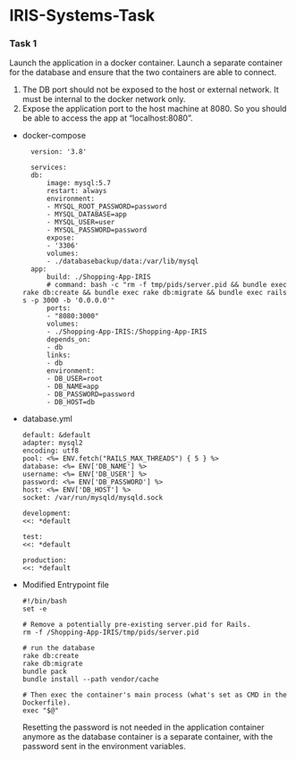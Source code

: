 # IRIS-Systems-Task

### Task 1
Launch the application in a docker container. Launch a separate container for the database and ensure that the two containers are able to connect.
1. The DB port should not be exposed to the host or external network. It must be internal to the docker network only.
2. Expose the application port to the host machine at 8080. So you should be able to access the app at “localhost:8080”.

- docker-compose
  ```
    version: '3.8'

    services:
    db:
        image: mysql:5.7
        restart: always
        environment:
        - MYSQL_ROOT_PASSWORD=password
        - MYSQL_DATABASE=app
        - MYSQL_USER=user
        - MYSQL_PASSWORD=password
        expose:
        - '3306'
        volumes:
        - ./databasebackup/data:/var/lib/mysql
    app:
        build: ./Shopping-App-IRIS
        # command: bash -c "rm -f tmp/pids/server.pid && bundle exec rake db:create && bundle exec rake db:migrate && bundle exec rails s -p 3000 -b '0.0.0.0'"
        ports:
        - "8080:3000"
        volumes:
        - ./Shopping-App-IRIS:/Shopping-App-IRIS
        depends_on:
        - db
        links:
        - db
        environment:
        - DB_USER=root
        - DB_NAME=app
        - DB_PASSWORD=password
        - DB_HOST=db
  ```
- database.yml
    ```
    default: &default
    adapter: mysql2
    encoding: utf8
    pool: <%= ENV.fetch("RAILS_MAX_THREADS") { 5 } %>
    database: <%= ENV['DB_NAME'] %>
    username: <%= ENV['DB_USER'] %>
    password: <%= ENV['DB_PASSWORD'] %>
    host: <%= ENV['DB_HOST'] %>
    socket: /var/run/mysqld/mysqld.sock

    development:
    <<: *default

    test:
    <<: *default

    production:
    <<: *default

    ```
- Modified Entrypoint file
    ```
    #!/bin/bash
    set -e

    # Remove a potentially pre-existing server.pid for Rails.
    rm -f /Shopping-App-IRIS/tmp/pids/server.pid

    # run the database
    rake db:create
    rake db:migrate
    bundle pack
    bundle install --path vendor/cache

    # Then exec the container's main process (what's set as CMD in the Dockerfile).
    exec "$@"

    ```
    Resetting the password is not needed in the application container anymore as the database container is a separate container, with the password sent in the environment variables.
